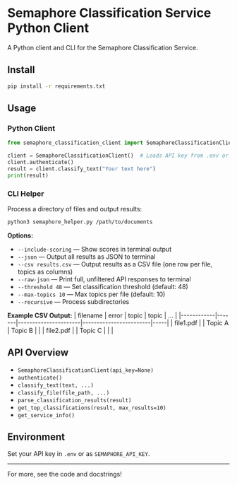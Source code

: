 # Semaphore Classification Service Python Client

A Python client and CLI for the Semaphore Classification Service.

## Install

```bash
pip install -r requirements.txt
```

## Usage

### Python Client

```python
from semaphore_classification_client import SemaphoreClassificationClient

client = SemaphoreClassificationClient()  # Loads API key from .env or env var
client.authenticate()
result = client.classify_text("Your text here")
print(result)
```

### CLI Helper

Process a directory of files and output results:

```bash
python3 semaphore_helper.py /path/to/documents
```

**Options:**
- `--include-scoring` — Show scores in terminal output
- `--json` — Output all results as JSON to terminal
- `--csv results.csv` — Output results as a CSV file (one row per file, topics as columns)
- `--raw-json` — Print full, unfiltered API responses to terminal
- `--threshold 48` — Set classification threshold (default: 48)
- `--max-topics 10` — Max topics per file (default: 10)
- `--recursive` — Process subdirectories

**Example CSV Output:**
| filename   | error | topic                | topic                  | ... |
|------------|-------|----------------------|------------------------|-----|
| file1.pdf  |       | Topic A              | Topic B                |     |
| file2.pdf  |       | Topic C              |                        |     |

## API Overview

- `SemaphoreClassificationClient(api_key=None)`
- `authenticate()`
- `classify_text(text, ...)`
- `classify_file(file_path, ...)`
- `parse_classification_results(result)`
- `get_top_classifications(result, max_results=10)`
- `get_service_info()`

## Environment

Set your API key in `.env` or as `SEMAPHORE_API_KEY`.

---

For more, see the code and docstrings! 